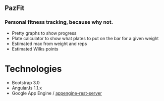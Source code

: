 ## PazFit

### Personal fitness tracking, because why not.

* Pretty graphs to show progress
* Plate calculator to show what plates to put on the bar for a given weight
* Estimated max from weight and reps
* Estimated Wilks points

Technologies
=======
* Bootstrap 3.0
* AngularJs 1.1.x
* Google App Engine / [appengine-rest-server](https://code.google.com/p/appengine-rest-server/)
